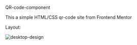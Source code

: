 QR-code-component

This a simple HTML/CSS qr-code site from Frontend Mentor

Layout:

![desktop-design](https://user-images.githubusercontent.com/114169523/219687105-921422fc-45a2-42f0-9bc1-870c9304622b.jpg)
